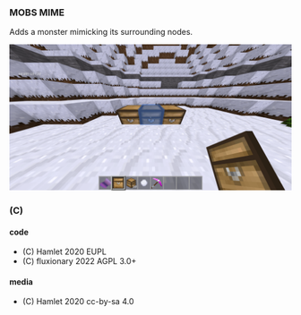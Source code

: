 ### MOBS MIME

Adds a monster mimicking its surrounding nodes. 

![Mime's screenshot](screenshot.png)  

### (C)

#### code
* (C) Hamlet 2020 EUPL
* (C) fluxionary 2022 AGPL 3.0+

#### media
* (C) Hamlet 2020 cc-by-sa 4.0
